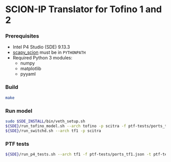 SCION-IP Translator for Tofino 1 and 2
======================================

### Prerequisites
- Intel P4 Studio (SDE) 9.13.3
- [scapy_scion](https://github.com/lschulz/scapy-scion-int/) must be in `PYTHONPATH`
- Required Python 3 modules:
  - numpy
  - matplotlib
  - pyyaml

### Build
```bash
make
```

### Run model
```bash
sudo $SDE_INSTALL/bin/veth_setup.sh
${SDE}/run_tofino_model.sh --arch tofino -p scitra -f ptf-tests/ports_tf1.json
${SDE}/run_switchd.sh --arch tf1 -p scitra
```

### PTF tests
```bash
${SDE}/run_p4_tests.sh --arch tf1 -f ptf-tests/ports_tf1.json -t ptf-tests
```
